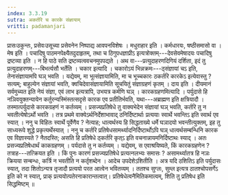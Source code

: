 ```yaml
---
index: 3.3.19
sutra: अकर्तरि च कारके संज्ञायाम्
vritti: padamanjari
---
```


 प्रासःउकुन्तः, प्रसेवःउसूच्या प्रसेवनेन निष्पाद्य आवपनविशेषः । मधुराहार इति । कर्मधारयः, षष्ठीसमासो वा । मेष इति । पचादिषु पाठमनपेक्ष्यैतदुदाहृतम्, तथा च ठिगुपधज्ञाप्रीऽ इत्यत्रोक्तम्---देवसेवमेषादयः पचादिषु द्रष्टव्या इति । न हि पाठे सति द्रष्टव्यत्ववचनमुपपद्यते । अथ वा---प्रत्युदाहरणदिगियं दर्शिता, इदं तु प्रत्युदाहरणम्---बिभर्त्यसौ भर्तेति । चकार इत्यादि । चकारोऽयं भिन्नक्रमः---ठ्संज्ञायां चऽ इति, तेनासंज्ञायामपि घञ् भवति । यद्येवम्, मा भूत्संज्ञायामिति, मा च भूच्चकारः ठकर्तरि कारकेऽ इत्येवास्तु ? सत्यम्; बाहुल्येन संज्ञायां भवति, क्वचिदेवासंज्ञायामिति सूचयितुं संज्ञाग्रहणं कृतम् । दाय इति । दीयमानं सर्वमुच्यत इति नेयं संज्ञा, एवं लाभ इत्यत्रापि, उभयत्र कर्मणि घञ् । कारकग्रहणमित्यादि । पर्युदासे हि नञिवयुक्तन्यायेन कर्तुरन्यस्मिंस्तत्सदृसे कारक एव प्रतीतिर्भवति, यथा---अब्राह्मण इति क्षत्रियादौ । तस्मात्पर्युदासे कारकग्रहणं न कर्तव्यम् । प्रसज्यप्रतिषेधे तु वाक्यभेदेन संज्ञायां घञ् भवति, कर्तरि तु न भवतीत्येषोऽर्थो भवति । तत्र प्रथमे वाक्येऽर्थनिर्देशाभावाद् ठनिर्दिष्टार्थाः प्रत्ययाः स्वार्थे भवन्तिऽ इति स्वार्थ एव स्यात् । ननु च विहितः स्वार्थे पूर्वेणैव ? नेत्याह; धात्वर्थस्य हि सिद्धताख्ये धर्मे घञादयो भवन्तीत्युक्तम्, इह तु साध्यरूपे शुद्धे प्रकृत्यर्थेस्यात् । ननु च कर्तरि प्रतिषेधसामर्थ्यादनिर्दिष्टार्थोऽपि घञ् धात्वर्थसम्बन्धिनि कारक एव विज्ञास्यते ? नैतदस्ति; असति हि प्रतिषेधे ठ्कर्तरि कृत्ऽ इति वचनान्नायमनिर्दिष्टाथः स्याद् । अतः प्रसज्यप्रतिषेधार्थं काकग्रहणम् । पर्यदासे तु न कर्तव्यम् । यद्येवम्, स एवाश्रयिष्यते, किं कारकग्रहणेन ? तत्राह---तत्क्रियत इति । किं पुनः कारणं प्रसज्यप्रतिषेधे प्रत्यत्नलभ्यः समासः ? असामर्थ्यातत्र हि नञः क्रियया सन्बन्धः, कर्त्रि न भवतीति न कर्तृशब्देन । आदेच उपदेशेऽशितीति । अत्र यदि ठशितिऽ इति पर्युदासः स्यात्, तदा शितोऽन्यत्र तृजादौ प्रत्ययो परत आत्वेन भवितव्यम् । ततश्च सुग्लः, सुम्ल इत्यत्र ठातश्चोपसर्गेऽ इति को न स्यात्, प्राक् प्रत्ययोत्पतेरनाकारान्तत्वात्। प्रतिषेधेत्वनैमितिकमात्वम्, शिति तु प्रतिषेध इति सिद्धमिष्टम् ॥